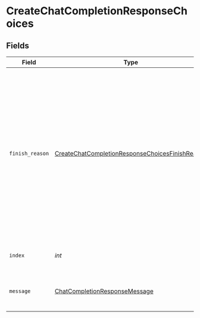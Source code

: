 # CreateChatCompletionResponseChoices


## Fields

| Field                                                                                                                                                                                                                                                                     | Type                                                                                                                                                                                                                                                                      | Required                                                                                                                                                                                                                                                                  | Description                                                                                                                                                                                                                                                               |
| ------------------------------------------------------------------------------------------------------------------------------------------------------------------------------------------------------------------------------------------------------------------------- | ------------------------------------------------------------------------------------------------------------------------------------------------------------------------------------------------------------------------------------------------------------------------- | ------------------------------------------------------------------------------------------------------------------------------------------------------------------------------------------------------------------------------------------------------------------------- | ------------------------------------------------------------------------------------------------------------------------------------------------------------------------------------------------------------------------------------------------------------------------- |
| `finish_reason`                                                                                                                                                                                                                                                           | [CreateChatCompletionResponseChoicesFinishReason](../../models/shared/createchatcompletionresponsechoicesfinishreason.md)                                                                                                                                                 | :heavy_check_mark:                                                                                                                                                                                                                                                        | The reason the model stopped generating tokens. This will be `stop` if the model hit a natural stop point or a provided stop sequence,<br/>`length` if the maximum number of tokens specified in the request was reached, or `function_call` if the model called a function.<br/> |
| `index`                                                                                                                                                                                                                                                                   | *int*                                                                                                                                                                                                                                                                     | :heavy_check_mark:                                                                                                                                                                                                                                                        | The index of the choice in the list of choices.                                                                                                                                                                                                                           |
| `message`                                                                                                                                                                                                                                                                 | [ChatCompletionResponseMessage](../../models/shared/chatcompletionresponsemessage.md)                                                                                                                                                                                     | :heavy_check_mark:                                                                                                                                                                                                                                                        | A chat completion message generated by the model.                                                                                                                                                                                                                         |